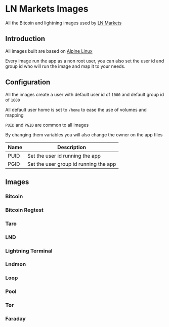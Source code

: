 # LN Markets Images

All the Bitcoin and lightning images used by [LN Markets](https://lnmarkets.com)

## Introduction

All images built are based on [Alpine Linux](https://alpinelinux.org/)

Every image run the app as a non root user, you can also set the user id and group id who will run the image and map it to your needs.

## Configuration

All the images create a user with default user id of `1000` and default group id of `1000`

All default user home is set to `/home` to ease the use of volumes and mapping

`PUID` and `PGID` are common to all images

By changing them variables you will also change the owner on the app files

| Name | Description                           |
| ---- | ------------------------------------- |
| PUID | Set the user id running the app       |
| PGID | Set the user group id running the app |

## Images

### Bitcoin

### Bitcoin Regtest

### Taro

### LND

### Lightning Terminal

### Lndmon

### Loop

### Pool

### Tor
### Faraday
